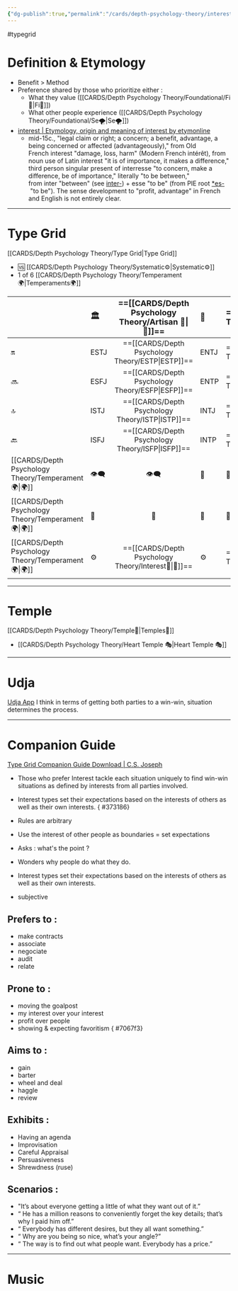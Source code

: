 ```yaml
---
{"dg-publish":true,"permalink":"/cards/depth-psychology-theory/interest/","created":"2023-01-01T13:12:17.828+01:00","updated":"2023-04-27T15:23:08.474+02:00"}
---
```


#typegrid 

# Definition & Etymology 
- Benefit > Method  
- Preference shared by those who prioritize either : 
	- What they value ([[CARDS/Depth Psychology Theory/Foundational/Fi🧭\|Fi🧭]])
	- What other people experience ([[CARDS/Depth Psychology Theory/Foundational/Se🌪️\|Se🌪️]])
- [interest | Etymology, origin and meaning of interest by etymonline](https://www.etymonline.com/word/interest?ref=etymonline_crossreference#etymonline_v_9399)
	- mid-15c., "legal claim or right; a concern; a benefit, advantage, a being concerned or affected (advantageously)," from Old French interest "damage, loss, harm" (Modern French intérêt), from noun use of Latin interest "it is of importance, it makes a difference," third person singular present of interresse "to concern, make a difference, be of importance," literally "to be between," from inter "between" (see [inter-](https://www.etymonline.com/word/inter-?ref=etymonline_crossreference "Etymology, meaning and definition of inter- ")) + esse "to be" (from PIE root [*es-](https://www.etymonline.com/word/*es-?ref=etymonline_crossreference "Etymology, meaning and definition of *es- ") "to be"). The sense development to "profit, advantage" in French and English is not entirely clear.
---
# Type Grid 
[[CARDS/Depth Psychology Theory/Type Grid\|Type Grid]]
- 🆚 [[CARDS/Depth Psychology Theory/Systematic⚙️\|Systematic⚙️]] 
- 1 of 6 [[CARDS/Depth Psychology Theory/Temperament🌍\|Temperaments🌍]] 

|                      | <font size="4">  🏛️ </font>   |  <font size="4"> ==[[CARDS/Depth Psychology Theory/Artisan 🧰\|🧰]]==</font>   | <font size="4">   🔮 </font> | <font size="4">   ==[[CARDS/Depth Psychology Theory/Idealist🦄\|🦄]]==  </font>    |  💬                       |    💬|    💬                     |
|:-------------------- |:--------------------- |:---------------------:|:------------------------- |:--------------------- |:--------------------- |:-------------------------- |:--------------------- |
| 🔛  | ESTJ   |        ==[[CARDS/Depth Psychology Theory/ESTP\|ESTP]]==         |   ENTJ                 |   ==[[CARDS/Depth Psychology Theory/ENFJ\|ENFJ]]==                | ➡️      | 👋       | 🏆     |
| 🔜    |ESFJ          |     ==[[CARDS/Depth Psychology Theory/ESFP\|ESFP]]==    |   ENTP                  |   ==[[CARDS/Depth Psychology Theory/ENFP\|ENFP]]==                | ↪️ | 👋       | 🏃‍♂️ |
| 🔝  | ISTJ  |      ==[[CARDS/Depth Psychology Theory/ISTP\|ISTP]]==    |   INTJ              |   ==[[CARDS/Depth Psychology Theory/INFJ\|INFJ]]==                | ➡️      | 🧘‍♂️ | 🏃‍♂️ | 🔙 | 
|  🔙  | ISFJ         |        ==[[CARDS/Depth Psychology Theory/ISFP\|ISFP]]==     |   INTP                   |    ==[[CARDS/Depth Psychology Theory/Foundational/INFP\|INFP]]==                 | ↪️ |  🧘‍♂️  | 🏆     |
|   [[CARDS/Depth Psychology Theory/Temperament🌍\|🌍]]                      | 👁️‍🗨️ | 👁️‍🗨️ |  🧲         |  🧲     |                       |                            |                       |
|   [[CARDS/Depth Psychology Theory/Temperament🌍\|🌍]]                     | 🐜 | 🦊  |  🦊        | 🐜 |                       |                            |                       |
|   [[CARDS/Depth Psychology Theory/Temperament🌍\|🌍]]                      | ⚙️  |  ==[[CARDS/Depth Psychology Theory/Interest👀\|👀]]==   | ⚙️      | ==[[CARDS/Depth Psychology Theory/Interest👀\|👀]]==   |                       |                            |                       |

---
# Temple 
[[CARDS/Depth Psychology Theory/Temple🙏\|Temples🙏]] 
- [[CARDS/Depth Psychology Theory/Heart Temple 🎭\|Heart Temple 🎭]] 

---
# Udja
[Udja App](https://www.udja.app/#/)
I think in terms of getting both parties to a win-win, situation determines the process.

---
# Companion Guide 
[Type Grid Companion Guide Download | C.S. Joseph](https://csjoseph.life/type-grid-companion-guide-download/)

- Those who prefer Interest tackle each situation uniquely to find win-win situations as defined by interests from all parties involved.
- Interest types set their expectations based on the interests of others as well as their own interests.
{ #373186}

- Rules are arbitrary
- Use the interest of other people as boundaries = set expectations
- Asks : what's the point ? 
- Wonders why people do what they do. 
- Interest types set their expectations based on the interests of others as well as their own interests.
- subjective 

## **Prefers to :** 
- make contracts
- associate
- negociate
- audit
- relate

## **Prone to :**
- moving the goalpost
- my interest over your interest
- profit over people
- showing & expecting favoritism
{ #7067f3}


## **Aims to :**
- gain
- barter
- wheel and deal
- haggle
- review

## **Exhibits** : 
- Having an agenda 
- Improvisation
- Careful Appraisal 
- Persuasiveness
- Shrewdness (ruse)

## **Scenarios :**
- "It’s about everyone getting a little of what they want out of it.”
- “ He has a million reasons to conveniently forget the key details; that’s why I paid him off.”
- “ Everybody has different desires, but they all want something.”
- “ Why are you being so nice, what’s your angle?”
- “ The way is to find out what people want. Everybody has a price.”

---
# Music